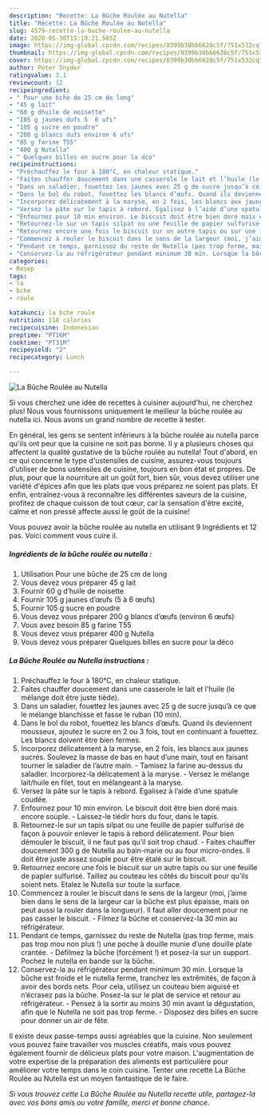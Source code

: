 ```yaml
---
description: "Recette: La Bûche Roulée au Nutella"
title: "Recette: La Bûche Roulée au Nutella"
slug: 4579-recette-la-buche-roulee-au-nutella
date: 2020-05-30T15:19:21.585Z
image: https://img-global.cpcdn.com/recipes/0399b30bb6628c5f/751x532cq70/la-buche-roulee-au-nutella-photo-principale-de-la-recette.jpg
thumbnail: https://img-global.cpcdn.com/recipes/0399b30bb6628c5f/751x532cq70/la-buche-roulee-au-nutella-photo-principale-de-la-recette.jpg
cover: https://img-global.cpcdn.com/recipes/0399b30bb6628c5f/751x532cq70/la-buche-roulee-au-nutella-photo-principale-de-la-recette.jpg
author: Peter Snyder
ratingvalue: 3.1
reviewcount: 12
recipeingredient:
- " Pour une bche de 25 cm de long"
- "45 g lait"
- "60 g dhuile de noisette"
- "105 g jaunes dufs 5  6 ufs"
- "105 g sucre en poudre"
- "200 g blancs dufs environ 6 ufs"
- "85 g farine T55"
- "400 g Nutella"
- " Quelques billes en sucre pour la dco"
recipeinstructions:
- "Préchauffez le four à 180°C, en chaleur statique."
- "Faites chauffer doucement dans une casserole le lait et l’huile (le mélange doit être juste tiède)."
- "Dans un saladier, fouettez les jaunes avec 25 g de sucre jusqu’à ce que le mélange blanchisse et fasse le ruban (10 min)."
- "Dans le bol du robot, fouettez les blancs d’œufs. Quand ils deviennent mousseux, ajoutez le sucre en 2 ou 3 fois, tout en continuant à fouettez. Les blancs doivent être bien fermes."
- "Incorporez délicatement à la maryse, en 2 fois, les blancs aux jaunes sucrés. Soulevez la masse de bas en haut d’une main, tout en faisant tourner le saladier de l’autre main. Tamisez la farine au-dessus du saladier. Incorporez-la délicatement à la maryse. Versez le mélange lait/huile en filet, tout en mélangeant à la maryse."
- "Versez la pâte sur le tapis à rebord. Egalisez à l’aide d’une spatule coudée."
- "Enfournez pour 10 min environ. Le biscuit doit être bien doré mais encore souple. Laissez-le tiédir hors du four, dans le tapis."
- "Retournez-le sur un tapis silpat ou une feuille de papier sulfurisé de façon à pouvoir enlever le tapis à rebord délicatement. Pour bien démouler le biscuit, il ne faut pas qu’il soit trop chaud. Faites chauffer doucement 300 g de Nutella au bain-marie ou au four micro-ondes. Il doit être juste assez souple pour être étalé sur le biscuit."
- "Retournez encore une fois le biscuit sur un autre tapis ou sur une feuille de papier sulfurisé. Taillez au couteau les côtés du biscuit pour qu’ils soient nets. Etalez le Nutella sur toute la surface."
- "Commencez à rouler le biscuit dans le sens de la largeur (moi, j’aime bien dans le sens de la largeur car la bûche est plus épaisse, mais on peut aussi la rouler dans la longueur). Il faut aller doucement pour ne pas casser le biscuit.  Filmez la bûche et conservez-la 30 min au réfrigérateur."
- "Pendant ce temps, garnissez du reste de Nutella (pas trop ferme, mais pas trop mou non plus !) une poche à douille munie d’une douille plate crantée. Défilmez la bûche (forcément !) et posez-la sur un support. Pochez le nutella en bande sur la bûche."
- "Conservez-la au réfrigérateur pendant minimum 30 min. Lorsque la bûche est froide et le nutella ferme, tranchez les extrêmités, de façon à avoir des bords nets. Pour cela, utilisez un couteau bien aiguisé et n’écrasez pas la bûche. Posez-la sur le plat de service et retour au réfrigérateur. Pensez à la sortir au moins 30 min avant la dégustation, afin que le Nutella ne soit pas trop ferme. Disposez des billes en sucre pour donner un air de fête."
categories:
- Resep
tags:
- la
- bche
- roule

katakunci: la bche roule 
nutrition: 118 calories
recipecuisine: Indonesian
preptime: "PT16M"
cooktime: "PT31M"
recipeyield: "2"
recipecategory: Lunch

---
```



![La Bûche Roulée au Nutella](https://img-global.cpcdn.com/recipes/0399b30bb6628c5f/751x532cq70/la-buche-roulee-au-nutella-photo-principale-de-la-recette.jpg)

Si vous cherchez une idée de recettes à cuisiner aujourd'hui, ne cherchez plus! Nous vous fournissons uniquement le meilleur la bûche roulée au nutella ici. Nous avons un grand nombre de recette à tester.

En général, les gens se sentent inférieurs à la bûche roulée au nutella parce qu'ils ont peur que la cuisine ne soit pas bonne. Il y a plusieurs choses qui affectent la qualité gustative de la bûche roulée au nutella! Tout d'abord, en ce qui concerne le type d'ustensiles de cuisine, assurez-vous toujours d'utiliser de bons ustensiles de cuisine, toujours en bon état et propres. De plus, pour que la nourriture ait un goût fort, bien sûr, vous devez utiliser une variété d'épices afin que les plats que vous préparez ne soient pas plats. Et enfin, entraînez-vous à reconnaître les différentes saveurs de la cuisine, profitez de chaque cuisson de tout cœur, car la sensation d'être excité, calme et non pressé affecte aussi le goût de la cuisine!

<!--inarticleads1-->

Vous pouvez avoir la bûche roulée au nutella en utilisant 9 Ingrédients et 12 pas. Voici comment vous cuire il.

##### Ingrédients de la bûche roulée au nutella :

1. Utilisation  Pour une bûche de 25 cm de long
1. Vous devez vous préparer 45 g lait
1. Fournir 60 g d’huile de noisette
1. Fournir 105 g jaunes d’œufs (5 à 6 œufs)
1. Fournir 105 g sucre en poudre
1. Vous devez vous préparer 200 g blancs d’œufs (environ 6 œufs)
1. Vous avez besoin 85 g farine T55
1. Vous devez vous préparer 400 g Nutella
1. Vous devez vous préparer  Quelques billes en sucre pour la déco




<!--inarticleads2-->

##### La Bûche Roulée au Nutella instructions :

1. Préchauffez le four à 180°C, en chaleur statique.
1. Faites chauffer doucement dans une casserole le lait et l’huile (le mélange doit être juste tiède).
1. Dans un saladier, fouettez les jaunes avec 25 g de sucre jusqu’à ce que le mélange blanchisse et fasse le ruban (10 min).
1. Dans le bol du robot, fouettez les blancs d’œufs. Quand ils deviennent mousseux, ajoutez le sucre en 2 ou 3 fois, tout en continuant à fouettez. Les blancs doivent être bien fermes.
1. Incorporez délicatement à la maryse, en 2 fois, les blancs aux jaunes sucrés. Soulevez la masse de bas en haut d’une main, tout en faisant tourner le saladier de l’autre main. - Tamisez la farine au-dessus du saladier. Incorporez-la délicatement à la maryse. - Versez le mélange lait/huile en filet, tout en mélangeant à la maryse.
1. Versez la pâte sur le tapis à rebord. Egalisez à l’aide d’une spatule coudée.
1. Enfournez pour 10 min environ. Le biscuit doit être bien doré mais encore souple. - Laissez-le tiédir hors du four, dans le tapis.
1. Retournez-le sur un tapis silpat ou une feuille de papier sulfurisé de façon à pouvoir enlever le tapis à rebord délicatement. Pour bien démouler le biscuit, il ne faut pas qu’il soit trop chaud. - Faites chauffer doucement 300 g de Nutella au bain-marie ou au four micro-ondes. Il doit être juste assez souple pour être étalé sur le biscuit.
1. Retournez encore une fois le biscuit sur un autre tapis ou sur une feuille de papier sulfurisé. Taillez au couteau les côtés du biscuit pour qu’ils soient nets. Etalez le Nutella sur toute la surface.
1. Commencez à rouler le biscuit dans le sens de la largeur (moi, j’aime bien dans le sens de la largeur car la bûche est plus épaisse, mais on peut aussi la rouler dans la longueur). Il faut aller doucement pour ne pas casser le biscuit.  - Filmez la bûche et conservez-la 30 min au réfrigérateur.
1. Pendant ce temps, garnissez du reste de Nutella (pas trop ferme, mais pas trop mou non plus !) une poche à douille munie d’une douille plate crantée. - Défilmez la bûche (forcément !) et posez-la sur un support. Pochez le nutella en bande sur la bûche.
1. Conservez-la au réfrigérateur pendant minimum 30 min. Lorsque la bûche est froide et le nutella ferme, tranchez les extrêmités, de façon à avoir des bords nets. Pour cela, utilisez un couteau bien aiguisé et n’écrasez pas la bûche. Posez-la sur le plat de service et retour au réfrigérateur. - Pensez à la sortir au moins 30 min avant la dégustation, afin que le Nutella ne soit pas trop ferme. - Disposez des billes en sucre pour donner un air de fête.




<!--inarticleads1-->

<p>
Il existe deux passe-temps aussi agréables que la cuisine. Non seulement vous pouvez faire travailler vos muscles créatifs, mais vous pouvez également fournir de délicieux plats pour votre maison. L'augmentation de votre expertise de la préparation des aliments est particulière pour améliorer votre temps dans le coin cuisine. Tenter une recette La Bûche Roulée au Nutella est un moyen fantastique de le faire.
</p>

<p>
<i>Si vous trouvez cette La Bûche Roulée au Nutella recette utile, partagez-la avec vos bons amis ou votre famille, merci et bonne chance.</i>
</p>
